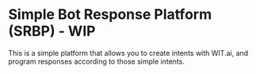 # Simple Bot Response Platform (SRBP) - WIP

This is a simple platform that allows you to create intents with WIT.ai, and program responses according to those simple intents.

